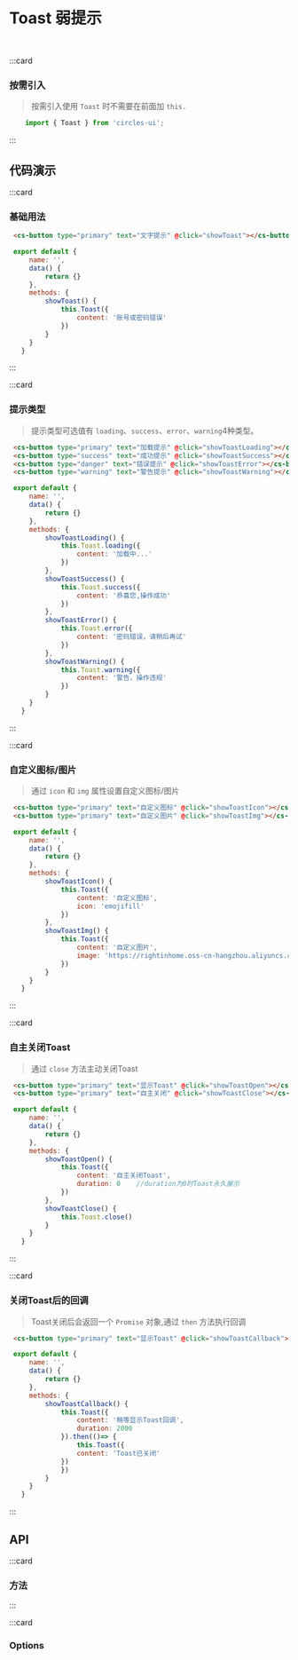 # Toast 弱提示
<br/>

:::card
   ### 按需引入
   > 按需引入使用 `Toast` 时不需要在前面加 `this.`

   ```js
       import { Toast } from 'circles-ui';
   ```
:::

## 代码演示

:::card
### 基础用法

   ```html
    <cs-button type="primary" text="文字提示" @click="showToast"></cs-button>
   ```

   ```js
    export default {
        name: '',
        data() {
            return {}
        },
        methods: {
            showToast() {
                this.Toast({
                    content: '账号或密码错误'
                })
            }
        }
      }
   ``` 
:::

:::card
   ### 提示类型
   >提示类型可选值有 `loading`、`success`、`error`、`warning`4种类型。

   ```html
    <cs-button type="primary" text="加载提示" @click="showToastLoading"></cs-button>
    <cs-button type="success" text="成功提示" @click="showToastSuccess"></cs-button>
    <cs-button type="danger" text="错误提示" @click="showToastError"></cs-button>
    <cs-button type="warning" text="警告提示" @click="showToastWarning"></cs-button>
   ```

   ```js
    export default {
        name: '',
        data() {
            return {}
        },
        methods: {
            showToastLoading() {
                this.Toast.loading({
                    content: '加载中...'
                })
            },
            showToastSuccess() {
                this.Toast.success({
                    content: '恭喜您,操作成功'
                })
            },
            showToastError() {
                this.Toast.error({
                    content: '密码错误，请稍后再试'
                })
            },
            showToastWarning() {
                this.Toast.warning({
                    content: '警告，操作违规'
                })
            }
        }
      }
   ``` 
:::

:::card
   ### 自定义图标/图片
   >通过 `icon` 和 `img` 属性设置自定义图标/图片

   ```html
    <cs-button type="primary" text="自定义图标" @click="showToastIcon"></cs-button>
    <cs-button type="primary" text="自定义图片" @click="showToastImg"></cs-button>
   ```

   ```js
    export default {
        name: '',
        data() {
            return {}
        },
        methods: {
            showToastIcon() {
                this.Toast({
                    content: '自定义图标',
                    icon: 'emojifill'
                })
            },
            showToastImg() {
                this.Toast({
                    content: '自定义图片',
                    image: 'https://rightinhome.oss-cn-hangzhou.aliyuncs.com/jlbk_xcx/2020/03/24/1585033151526.gif'
                })
            }
        }
      }
   ``` 
:::

:::card
   ### 自主关闭Toast
   >通过 `close` 方法主动关闭Toast

   ```html
    <cs-button type="primary" text="显示Toast" @click="showToastOpen"></cs-button>
    <cs-button type="primary" text="自主关闭" @click="showToastClose"></cs-button>
   ```

   ```js
    export default {
        name: '',
        data() {
            return {}
        },
        methods: {
            showToastOpen() {
                this.Toast({
                    content: '自主关闭Toast',
                    duration: 0    //duration为0时Toast永久展示
                })
            },
            showToastClose() {
                this.Toast.close()
            }
        }
      }
   ``` 
:::

:::card
### 关闭Toast后的回调
>Toast关闭后会返回一个 `Promise` 对象,通过 `then` 方法执行回调

   ```html
    <cs-button type="primary" text="显示Toast" @click="showToastCallback"></cs-button>
   ```

   ```js
    export default {
        name: '',
        data() {
            return {}
        },
        methods: {
            showToastCallback() {
                this.Toast({
                    content: '稍等显示Toast回调',
                    duration: 2000
                }).then(()=> {
                    this.Toast({
                    content: 'Toast已关闭'
                })
                })
            }
        }
      }
   ``` 

:::

## API

:::card
### 方法

<template>
   <el-table
        :data="funcData"
        stripe
        border
        style="width: 100%">
        <el-table-column
          prop="name"
          label="方法名"
          width="150">
        </el-table-column>
        <el-table-column
          prop="remake"
          label="说明"
          >
        </el-table-column>
        <el-table-column
          prop="param"
          label="参数"
          width="150">
        </el-table-column>
        <el-table-column
             prop="callback"
             label="返回值"
             width="150">
        </el-table-column>
      </el-table>
    </template>
:::

:::card
### Options


<template>
   <el-table
        :data="optionData"
        stripe
        border
        style="width: 100%">
        <el-table-column
          prop="name"
          label="参数"
          width="150">
        </el-table-column>
        <el-table-column
          prop="remake"
          label="说明"
          >
        </el-table-column>
        <el-table-column
          prop="type"
          label="类型"
          width="120">
        </el-table-column>
        <el-table-column
             prop="default"
             label="默认值"
             width="150">
        </el-table-column>
      </el-table>
</template>
<script>
export default {
  data () {
    return {
        funcData: [
            {
                name: 'Toast',
                remake: '展示提示',
                param: 'options || message',
                callback: "Promise对象"
            },
            {
                name: 'Toast.loading',
                remake: '展示加载提示',
                param: 'options || message',
                callback: "Promise对象"
            },
            {
                name: 'Toast.success',
                remake: '展示成功提示',
                param: 'options || message',
                callback: "Promise对象"
            },
            {
                name: 'Toast.error',
                remake: '展示失败提示',
                param: 'options || message',
                callback: "Promise对象"
            },
            {
                name: 'Toast.warning',
                remake: '展示警告提示',
                param: 'options || message',
                callback: "Promise对象"
            },
        ],
      optionData: [{
                  name: 'content',
                  remake: 'toast提示文字内容',
                  type: 'String',
                  default: "-"
                },
                {
                  name: 'duration',
                  remake: 'toast展示时间 为0则永久展示',
                  type: 'Number',
                  default: '3000'
                },
                {
                  name: 'icon',
                  remake: 'icon图标',
                  type: 'String',
                  default: "-"
                },
                {
                  name: 'image',
                  remake: '图片链接',
                  type: 'String',
                  default: "-"
                },
                {
                  name: 'bgColor',
                  remake: '自定义背景颜色',
                  type: 'String',
                  default: "-"
                }
                ],
                eventData: [{
                  name: 'click',
                  remake: '点击按钮时触发，禁用状态不会触发该事件',
                  param: 'event: Event(点击事件参数)'
                }
                ]
    }
  }
}
</script>